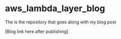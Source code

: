 # aws_lambda_layer_blog

The is the repository that goes along with my blog post

[Blog link here after publishing]
